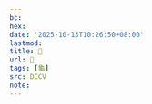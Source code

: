 ```yaml
---
bc:
hex:
date: '2025-10-13T10:26:50+08:00'
lastmod:
title: 􂤥
url: 􂤥
tags: [龜]
src: DCCV
note:
---
```

